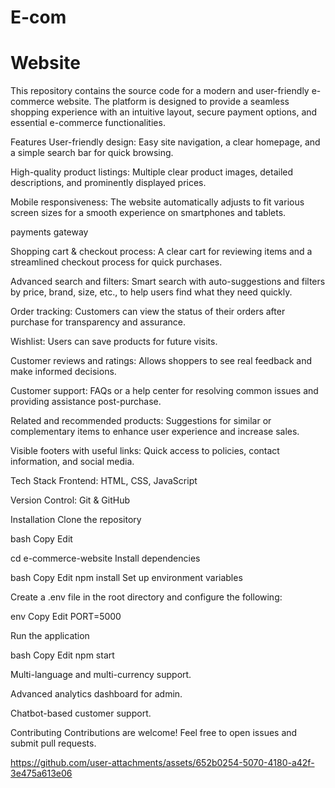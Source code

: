 # E-com
# Website
This repository contains the source code for a modern and user-friendly e-commerce website. The platform is designed to provide a seamless shopping experience with an intuitive layout, secure payment options, and essential e-commerce functionalities.

Features
User-friendly design: Easy site navigation, a clear homepage, and a simple search bar for quick browsing.

High-quality product listings: Multiple clear product images, detailed descriptions, and prominently displayed prices.

Mobile responsiveness: The website automatically adjusts to fit various screen sizes for a smooth experience on smartphones and tablets.

payments gateway

Shopping cart & checkout process: A clear cart for reviewing items and a streamlined checkout process for quick purchases.

Advanced search and filters: Smart search with auto-suggestions and filters by price, brand, size, etc., to help users find what they need quickly.

Order tracking: Customers can view the status of their orders after purchase for transparency and assurance.

Wishlist: Users can save products for future visits.

Customer reviews and ratings: Allows shoppers to see real feedback and make informed decisions.

Customer support: FAQs or a help center for resolving common issues and providing assistance post-purchase.

Related and recommended products: Suggestions for similar or complementary items to enhance user experience and increase sales.

Visible footers with useful links: Quick access to policies, contact information, and social media.

Tech Stack
Frontend: HTML, CSS, JavaScript 

 

Version Control: Git & GitHub

Installation
Clone the repository

bash
Copy
Edit

cd e-commerce-website
Install dependencies

bash
Copy
Edit
npm install
Set up environment variables

Create a .env file in the root directory and configure the following:

env
Copy
Edit
PORT=5000

Run the application

bash
Copy
Edit
npm start





Multi-language and multi-currency support.

Advanced analytics dashboard for admin.

Chatbot-based customer support.

Contributing
Contributions are welcome! Feel free to open issues and submit pull requests.






https://github.com/user-attachments/assets/652b0254-5070-4180-a42f-3e475a613e06




